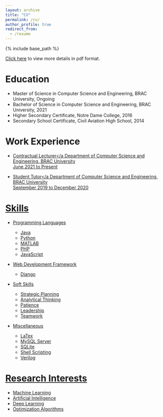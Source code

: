 ```yaml
---
layout: archive
title: "CV"
permalink: /cv/
author_profile: true
redirect_from:
  - /resume
---
```


{% include base_path %}

<a href="https://drive.google.com/file/d/1akOl3aRkZYpRiy6Izb4HEZphGKQCNa43/view" target="_blank">Click here</a> to view more details in pdf format.

Education
======
* Master of Science in Computer Science and Engineering, BRAC University, Ongoing
* Bachelor of Science in Computer Science and Engineering, BRAC University, 2021
* Higher Secondary Certificate, Notre Dame College, 2016
* Secondary School Certificate, Civil Aviation High School, 2014

Work Experience
======
* <a href="https://fabian-dibyo.github.io//teaching/2_ContractualLecturer_BRACU" target="_blank">Contractual Lecturer</a
  Department of Computer Science and Engineering, BRAC University  
  June 2021 to Present 

* <a href="https://fabian-dibyo.github.io//teaching/1_StudentTutor_BRACU" target="_blank">Student Tutor</a
  Department of Computer Science and Engineering, BRAC University  
  September 2019 to December 2020  
  
Skills
======
* Programming Languages
  * Java
  * Python
  * MATLAB
  * PHP
  * JavaScript
  
* Web Development Framework
  * Django
  
* Soft Skills
  * Strategic Planning  
  * Analytical Thinking
  * Patience
  * Leadership
  * Teamwork

* Miscellaneous
  * LaTex  
  * MySQL Server
  * SQLite
  * Shell Scripting
  * Verilog

Research Interests
======
* Machine Learning
* Artificial Intelligence
* Deep Learning
* Optimization Algorithms
